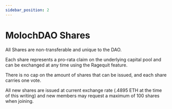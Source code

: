 ```yaml
---
sidebar_position: 2
---
```


# MolochDAO Shares

All Shares are non-transferable and unique to the DAO.

Each share represents a pro-rata claim on the underlying capital pool and can be exchanged at any time using the Ragequit feature.

There is no cap on the amount of shares that can be issued, and each share carries one vote.

All new shares are issued at current exchange rate (.4895 ETH at the time of this writing) and new members may request a maximum of 100 shares when joining.

#### &#x20;<a href="non-voting-shares" id="non-voting-shares"></a>
